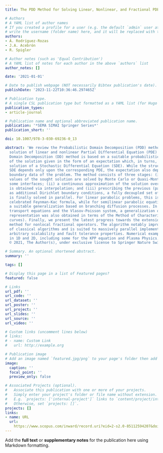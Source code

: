 ```yaml
---
title: The PDD Method for Solving Linear, Nonlinear, and Fractional PDEs Problems

# Authors
# A YAML list of author names
# If you created a profile for a user (e.g. the default `admin` user at `content/authors/admin/`), 
# write the username (folder name) here, and it will be replaced with their full name and linked to their profile.
authors:
- Á. Rodríguez-Rozas
- J.A. Acebrón
- R. Spigler

# Author notes (such as 'Equal Contribution')
# A YAML list of notes for each author in the above `authors` list
author_notes: []

date: '2021-01-01'

# Date to publish webpage (NOT necessarily Bibtex publication's date).
publishDate: '2023-11-22T10:36:46.297465Z'

# Publication type.
# A single CSL publication type but formatted as a YAML list (for Hugo requirements).
publication_types:
- article-journal

# Publication name and optional abbreviated publication name.
publication: '*SEMA SIMAI Springer Series*'
publication_short: ''

doi: 10.1007/978-3-030-69236-0_13

abstract: 'We review the Probabilistic Domain Decomposition (PDD) method for the numerical
  solution of linear and nonlinear Partial Differential Equation (PDE) problems. This
  Domain Decomposition (DD) method is based on a suitable probabilistic representation
  of the solution given in the form of an expectation which, in turns, involves the
  solution of a Stochastic Differential Equation (SDE). While the structure of the
  SDE depends only upon the corresponding PDE, the expectation also depends upon the
  boundary data of the problem. The method consists of three stages: (i) only few
  values of the sought solution are solved by Monte Carlo or Quasi-Monte Carlo at
  some interfaces; (ii) a continuous approximation of the solution over these interfaces
  is obtained via interpolation; and (iii) prescribing the previous (partial) solutions
  as additional Dirichlet boundary conditions, a fully decoupled set of sub-problems
  is finally solved in parallel. For linear parabolic problems, this is based on the
  celebrated Feynman-Kac formula, while for semilinear parabolic equations requires
  a suitable generalization based on branching diffusion processes. In case of semilinear
  transport equations and the Vlasov-Poisson system, a generalization of the probabilistic
  representation was also obtained in terms of the Method of Characteristics (characteristic
  curves). Finally, we present the latest progress towards the extension of the PDD
  method for nonlocal fractional operators. The algorithm notably improves the scalability
  of classical algorithms and is suited to massively parallel implementation, enjoying
  arbitrary scalability and fault tolerance properties. Numerical examples conducted
  in 1D and 2D, including some for the KPP equation and Plasma Physics, are given.
  © 2021, The Author(s), under exclusive license to Springer Nature Switzerland AG.'

# Summary. An optional shortened abstract.
summary: ''

tags: []

# Display this page in a list of Featured pages?
featured: false

# Links
url_pdf: ''
url_code: ''
url_dataset: ''
url_poster: ''
url_project: ''
url_slides: ''
url_source: ''
url_video: ''

# Custom links (uncomment lines below)
# links:
# - name: Custom Link
#   url: http://example.org

# Publication image
# Add an image named `featured.jpg/png` to your page's folder then add a caption below.
image:
  caption: ''
  focal_point: ''
  preview_only: false

# Associated Projects (optional).
#   Associate this publication with one or more of your projects.
#   Simply enter your project's folder or file name without extension.
#   E.g. `projects: ['internal-project']` links to `content/project/internal-project/index.md`.
#   Otherwise, set `projects: []`.
projects: []
links:
- name: URL
  url: 
    https://www.scopus.com/inward/record.uri?eid=2-s2.0-85112594207&doi=10.1007%2f978-3-030-69236-0_13&partnerID=40&md5=64efe3919658a110afe3f2acbe3bf2ae
---
```


Add the **full text** or **supplementary notes** for the publication here using Markdown formatting.
